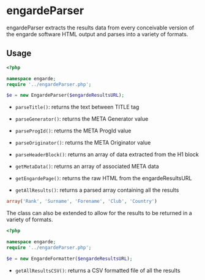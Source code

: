 engardeParser
==========

engardeParser extracts the results data from every conceivable version of 
the engarde software HTML output and parses into a variety of formats.

Usage
-----

``` php
<?php

namespace engarde;
require '../engardeParser.php';

$e = new EngardeParser($engardeResultsURL);
```

* `parseTitle()`: returns the text between TITLE tag
* `parseGenerator()`: returns the META Generator value
* `parseProgId()`: returns the META ProgId value
* `parseOriginator()`: returns the META Originator value

* `parseHeaderBlock()`: returns an array of data extracted from the H1 block

* `getMetaData()`: returns an array of associated META data
* `getEngardePage()`: returns the raw HTML from the engardeResultsURL
* `getAllResults()`: returns a parsed array containing all the results

``` php
array('Rank', 'Surname', 'Forename', 'Club', 'Country')
```

The class can also be extended to allow for the results to be returned
in a variety of formats.

``` php
<?php

namespace engarde;
require '../engardeParser.php';

$e = new EngardeFormatter($engardeResultsURL);
```

* `getAllResultsCSV()`: returns a CSV formatted file of all the results
